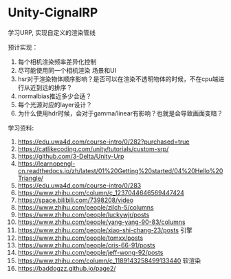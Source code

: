 # Unity-CignalRP
学习URP, 实现自定义的渲染管线

预计实现：
1. 每个相机渲染频率差异化控制
2. 尽可能使用同一个相机渲染 场景和UI
3. hsr对于渲染物体顺序影响？是否可以在渲染不透明物体的时候，不在cpu端进行从近到远的排序？
4. normalbias推近多少合适？
5. 每个光源对应的layer设计？
6. 为什么使用hdr时候，会对于gamma/linear有影响？也就是会导致画面变暗？

学习资料:
1. https://edu.uwa4d.com/course-intro/0/282?purchased=true 
2. https://catlikecoding.com/unity/tutorials/custom-srp/ 
3. https://github.com/3-Delta/Unity-Urp 
4. https://learnopengl-cn.readthedocs.io/zh/latest/01%20Getting%20started/04%20Hello%20Triangle/
5. https://edu.uwa4d.com/course-intro/0/283
6. https://www.zhihu.com/column/c_1237044646569447424
7. https://space.bilibili.com/7398208/video
8. https://www.zhihu.com/people/zilch-5/columns
9. https://www.zhihu.com/people/luckywjr/posts
10. https://www.zhihu.com/people/yang-yang-90-83/columns
11. https://www.zhihu.com/people/xiao-shi-chang-23/posts 引擎
12. https://www.zhihu.com/people/tomxx/posts
13. https://www.zhihu.com/people/cris-66-91/posts
14. https://www.zhihu.com/people/jeff-wong-92/posts
15. https://www.zhihu.com/column/c_1189143258499133440 软渲染
16. https://baddogzz.github.io/page2/
